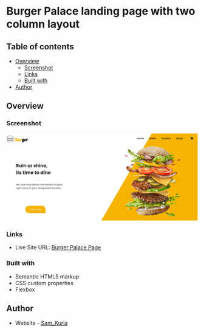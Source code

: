 # Burger Palace landing page with two column layout

## Table of contents

- [Overview](#overview)
  - [Screenshot](#screenshot)
  - [Links](#links)
  - [Built with](#built-with)
- [Author](#author)


## Overview

### Screenshot

![Website screenshot](./img/scrot.png)

### Links

- Live Site URL: [Burger Palace Page](https://90150n.github.io/burgerPalaceLanding/)

### Built with

- Semantic HTML5 markup
- CSS custom properties
- Flexbox

## Author

- Website - [Sam_Kuria](https://www.kuriahport.ml)

